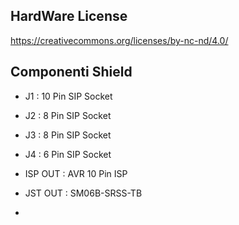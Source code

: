## HardWare License
https://creativecommons.org/licenses/by-nc-nd/4.0/

## Componenti Shield
- J1 : 10 Pin SIP Socket
- J2 : 8 Pin SIP Socket
- J3 : 8 Pin SIP Socket
- J4 : 6 Pin SIP Socket

- ISP OUT : AVR 10 Pin ISP
- JST OUT : SM06B-SRSS-TB

-  